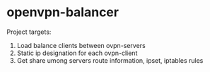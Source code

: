 # openvpn-balancer

Project targets:
1. Load balance clients between ovpn-servers
2. Static ip designation for each ovpn-client
3. Get share umong servers route information, ipset, iptables rules
